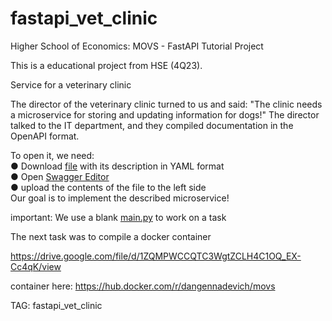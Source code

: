 # fastapi_vet_clinic
Higher School of Economics: MOVS - FastAPI Tutorial Project

This is a educational project from HSE (4Q23).

Service for a veterinary clinic

The director of the veterinary clinic turned to us and said:
"The clinic needs a microservice for storing and updating information for dogs!"
The director talked to the IT department, and they compiled documentation in the OpenAPI format.

To open it, we need:<br> 
● Download <a href="https://drive.google.com/file/d/1qtHEGCl2gpLxOR7CJPOC40tHp4hwYL5_/view">file</a> with its description in YAML format <br> 
● Open [Swagger Editor](https://editor-next.swagger.io)<br> 
● upload the contents of the file to the left side <br> 
Our goal is to implement the described microservice!

important: We use a blank <a href="https://drive.google.com/file/d/14wEjgs97V9im6zHZo3JIwU8rTsus0cI4/view">main.py</a> to work on a task



The next task was to compile a docker container

https://drive.google.com/file/d/1ZQMPWCCQTC3WgtZCLH4C1OQ_EX-Cc4qK/view

container here:
https://hub.docker.com/r/dangennadevich/movs

TAG: fastapi_vet_clinic
